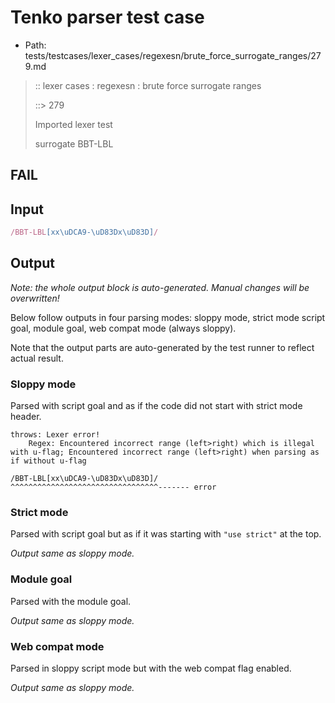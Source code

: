 # Tenko parser test case

- Path: tests/testcases/lexer_cases/regexesn/brute_force_surrogate_ranges/279.md

> :: lexer cases : regexesn : brute force surrogate ranges
>
> ::> 279
>
> Imported lexer test
>
> surrogate BBT-LBL

## FAIL

## Input

`````js
/BBT-LBL[xx\uDCA9-\uD83Dx\uD83D]/
`````

## Output

_Note: the whole output block is auto-generated. Manual changes will be overwritten!_

Below follow outputs in four parsing modes: sloppy mode, strict mode script goal, module goal, web compat mode (always sloppy).

Note that the output parts are auto-generated by the test runner to reflect actual result.

### Sloppy mode

Parsed with script goal and as if the code did not start with strict mode header.

`````
throws: Lexer error!
    Regex: Encountered incorrect range (left>right) which is illegal with u-flag; Encountered incorrect range (left>right) when parsing as if without u-flag

/BBT-LBL[xx\uDCA9-\uD83Dx\uD83D]/
^^^^^^^^^^^^^^^^^^^^^^^^^^^^^^^^^------- error
`````

### Strict mode

Parsed with script goal but as if it was starting with `"use strict"` at the top.

_Output same as sloppy mode._

### Module goal

Parsed with the module goal.

_Output same as sloppy mode._

### Web compat mode

Parsed in sloppy script mode but with the web compat flag enabled.

_Output same as sloppy mode._
